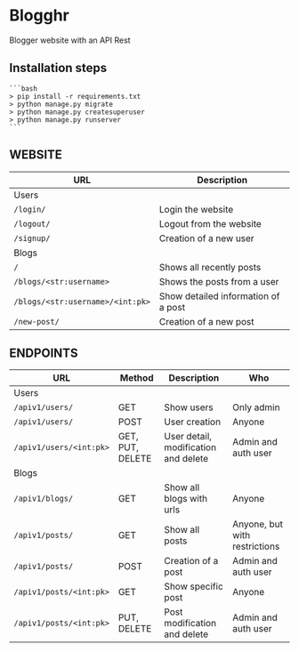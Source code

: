 # Blogghr

Blogger website with an API Rest

## Installation steps
    ```bash
    > pip install -r requirements.txt
    > python manage.py migrate    
    > python manage.py createsuperuser
    > python manage.py runserver
    ```

## WEBSITE
| URL | Description |
| --- | --- |
| Users |
| `/login/` | Login the website |
| `/logout/` | Logout from the website |
| `/signup/` | Creation of a new user|
| Blogs |
| `/` | Shows all recently posts  |
| `/blogs/<str:username>` | Shows the posts from a user |
| `/blogs/<str:username>/<int:pk>` | Show detailed information of a post |
| `/new-post/` | Creation of a new post |
    
## ENDPOINTS
| URL | Method | Description | Who|
| --- | --- | --- | --- |
| Users |
|`/apiv1/users/` | GET | Show users | Only admin | 
|`/apiv1/users/` | POST | User creation | Anyone |
|`/apiv1/users/<int:pk>` | GET, PUT, DELETE | User detail, modification and delete | Admin and auth user |    
| Blogs |
|`/apiv1/blogs/` | GET | Show all blogs with urls | Anyone |
|`/apiv1/posts/` | GET | Show all posts | Anyone, but with restrictions |
|`/apiv1/posts/` | POST | Creation of a post | Admin and auth user |
|`/apiv1/posts/<int:pk>` | GET | Show specific post | Anyone |
|`/apiv1/posts/<int:pk>` | PUT, DELETE | Post modification and delete | Admin and auth user |

    